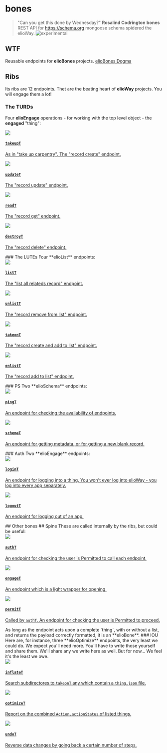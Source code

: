# bones
> "Can you get this done by Wednesday?" **Rosalind Codrington**
**bones** REST API for <https://schema.org> mongoose schema spidered the elioWay.
![experimental](/eliosin/icon/devops/experimental/favicon.ico "experimental")
## WTF
Reusable endpoints for **elioBones** projects.
[elioBones Dogma](/eliobones/dogma.html)
## Ribs
Its ribs are 12 endpoints. Thet are the beating heart of **elioWay** projects. You will engage them a lot!
### The TURDs
Four **elioEngage** operations - for working with the top level object - the **engaged** "thing":
<article>
  <a href="/eliobones/bones/bones/ribs/takeupT/">
  <img src="/eliobones/bones/bones/ribs/takeupT/apple-touch-icon.png">
  <div>
  <h4>
  <code>takeupT</code>
</h4>
  <p>As in "take up carpentry". The "record create" endpoint.  </p>
</div>
</a>
</article>
<article>
  <a href="/eliobones/bones/bones/ribs/updateT/">
  <img src="/eliobones/bones/bones/ribs/updateT/apple-touch-icon.png">
  <div>
  <h4>
  <code>updateT</code>
</h4>
  <p>The "record update" endpoint.  </p>
</div>
</a>
</article>
<article>
  <a href="/eliobones/bones/bones/ribs/readT/">
  <img src="/eliobones/bones/bones/ribs/readT/apple-touch-icon.png">
  <div>
  <h4>
  <code>readT</code>
</h4>
  <p>The "record get" endpoint.  </p>
</div>
</a>
</article>
<article>
  <a href="/eliobones/bones/bones/ribs/destroyT/">
  <img src="/eliobones/bones/bones/ribs/destroyT/apple-touch-icon.png">
  <div>
  <h4>
  <code>destroyT</code>
</h4>
  <p>The "record delete" endpoint.  </p>
</div>
</a>
</article>
### The LUTEs
Four **elioList** endpoints:
<article>
  <a href="/eliobones/bones/bones/ribs/listT/">
  <img src="/eliobones/bones/bones/ribs/listT/apple-touch-icon.png">
  <div>
  <h4>
  <code>listT</code>
</h4>
  <p>The "list all relateds record" endpoint.  </p>
</div>
</a>
</article>
<article>
  <a href="/eliobones/bones/bones/ribs/unlistT/">
  <img src="/eliobones/bones/bones/ribs/unlistT/apple-touch-icon.png">
  <div>
  <h4>
  <code>unlistT</code>
</h4>
  <p>The "record remove from list" endpoint.  </p>
</div>
</a>
</article>
<article>
  <a href="/eliobones/bones/bones/ribs/takeonT/">
  <img src="/eliobones/bones/bones/ribs/takeonT/apple-touch-icon.png">
  <div>
  <h4>
  <code>takeonT</code>
</h4>
  <p>The "record create and add to list" endpoint.  </p>
</div>
</a>
</article>
<article>
  <a href="/eliobones/bones/bones/ribs/enlistT/">
  <img src="/eliobones/bones/bones/ribs/enlistT/apple-touch-icon.png">
  <div>
  <h4>
  <code>enlistT</code>
</h4>
  <p>The "record add to list" endpoint.  </p>
</div>
</a>
</article>
### PS
Two **elioSchema** endpoints:
<article>
  <a href="/eliobones/bones/bones/ribs/pingT/">
  <img src="/eliobones/bones/bones/ribs/pingT/apple-touch-icon.png">
  <div>
  <h4>
  <code>pingT</code>
</h4>
  <p>An endpoint for checking the availability of endpoints.  </p>
</div>
</a>
</article>
<article>
  <a href="/eliobones/bones/bones/ribs/schemaT/">
  <img src="/eliobones/bones/bones/ribs/schemaT/apple-touch-icon.png">
  <div>
  <h4>
  <code>schemaT</code>
</h4>
  <p>An endpoint for getting metadata, or for getting a new blank record.  </p>
</div>
</a>
</article>
### Auth
Two **elioEngage** endpoints:
<article>
  <a href="/eliobones/bones/bones/ribs/loginT/">
  <img src="/eliobones/bones/bones/ribs/loginT/apple-touch-icon.png">
  <div>
  <h4>
  <code>loginT</code>
</h4>
  <p>An endpoint for logging into a thing. You won't ever log into elioWay - you log into every app separately.  </p>
</div>
</a>
</article>
<article>
  <a href="/eliobones/bones/bones/ribs/logoutT/">
  <img src="/eliobones/bones/bones/ribs/logoutT/apple-touch-icon.png">
  <div>
  <h4>
  <code>logoutT</code>
</h4>
  <p>An endpoint for logging out of an app.  </p>
</div>
</a>
</article>
## Other bones
## Spine
These are called internally by the ribs, but could be useful:
<article>
  <a href="/eliobones/bones/bones/ribs/authT/">
  <img src="/eliobones/bones/bones/ribs/authT/apple-touch-icon.png">
  <div>
  <h4>
  <code>authT</code>
</h4>
  <p>An endpoint for checking the user is Permitted to call each endpoint.  </p>
</div>
</a>
</article>
<article>
  <a href="/eliobones/bones/bones/ribs/engageT/">
  <img src="/eliobones/bones/bones/ribs/engageT/apple-touch-icon.png">
  <div>
  <h4>
  <code>engageT</code>
</h4>
  <p>An endpoint which is a light wrapper for opening.  </p>
</div>
</a>
</article>
<article>
  <a href="/eliobones/bones/bones/ribs/permitT/">
  <img src="/eliobones/bones/bones/ribs/permitT/apple-touch-icon.png">
  <div>
  <h4>
  <code>permitT</code>
</h4>
  <p>Called by <code>authT</code>. An endpoint for checking the user is Permitted to proceed.
  </p>
</div>
</a>
</article>
As long as the endpoint acts upon a complete `thing`, with or without a list, and returns the payload correctly formatted, it is an **elioBone**.
### IOU
Here are, for instance, three **elioOptimize** endpoints, the very least we could do. We expect you'll need more. You'll have to write those yourself and share them. We'll share any we write here as well. But for now... We feel it's the least we owe.
<article>
  <a href="/eliobones/bones/bones/ribs/xxxT/">
  <img src="/eliobones/bones/bones/ribs/inflateT/apple-touch-icon.png">
  <div>
  <h4>
  <code>inflateT</code>
</h4>
  <p>Search subdirectores to <code>takeonT</code> any which contain a <code>thing.json</code> file.  </p>
</div>
</a>
</article>
<article>
  <a href="/eliobones/bones/bones/ribs/optimizeT/">
  <img src="/eliobones/bones/bones/ribs/optimizeT/apple-touch-icon.png">
  <div>
  <h4>
  <code>optimizeT</code>
</h4>
  <p>Report on the combined <code>Action.actionStatus</code> of listed things.  </p>
</div>
</a>
</article>
<article>
  <a href="/eliobones/bones/bones/ribs/undoT/">
  <img src="/eliobones/bones/bones/ribs/undoT/apple-touch-icon.png">
  <div>
  <h4>
  <code>undoT</code>
</h4>
  <p>Reverse data changes by going back a certain number of steps.  </p>
</div>
</a>
</article>
